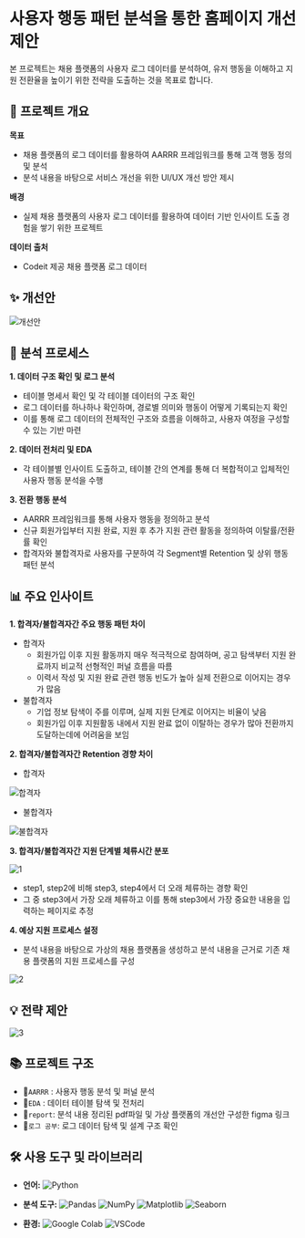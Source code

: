 # 사용자 행동 패턴 분석을 통한 홈페이지 개선 제안

본 프로젝트는 채용 플랫폼의 사용자 로그 데이터를 분석하여, 유저 행동을 이해하고 지원 전환율을 높이기 위한 전략을 도출하는 것을 목표로 합니다.

## 📌 프로젝트 개요

**목표**

  - 채용 플랫폼의 로그 데이터를 활용하여 AARRR 프레임워크를 통해 고객 행동 정의 및 분석
  - 분석 내용을 바탕으로 서비스 개선을 위한 UI/UX 개선 방안 제시

**배경**

  - 실제 채용 플랫폼의 사용자 로그 데이터를 활용하여 데이터 기반 인사이트 도출 경험을 쌓기 위한 프로젝트

**데이터 출처**

  - Codeit 제공 채용 플랫폼 로그 데이터

## ✨ 개선안
![개선안](https://github.com/user-attachments/assets/98a1a76a-0e02-4712-bad8-7b2869cac75a)

## 📝 분석 프로세스

**1. 데이터 구조 확인 및 로그 분석**

  - 테이블 명세서 확인 및 각 테이블 데이터의 구조 확인
  - 로그 데이터를 하나하나 확인하며, 경로별 의미와 행동이 어떻게 기록되는지 확인
  - 이를 통해 로그 데이터의 전체적인 구조와 흐름을 이해하고, 사용자 여정을 구성할 수 있는 기반 마련
    
**2. 데이터 전처리 및 EDA**

  - 각 테이블별 인사이트 도출하고, 테이블 간의 연계를 통해 더 복합적이고 입체적인 사용자 행동 분석을 수행
    
**3. 전환 행동 분석**

  - AARRR 프레임워크를 통해 사용자 행동을 정의하고 분석
  - 신규 회원가입부터 지원 완료, 지원 후 추가 지원 관련 활동을 정의하여 이탈률/전환률 확인
  - 합격자와 불합격자로 사용자를 구분하여 각 Segment별 Retention 및 상위 행동 패턴 분석

## 📊 주요 인사이트

**1. 합격자/불합격자간 주요 행동 패턴 차이**

  - 합격자
    - 회원가입 이후 지원 활동까지 매우 적극적으로 참여하며, 공고 탐색부터 지원 완료까지 비교적 선형적인 퍼널 흐름을 따름
    - 이력서 작성 및 지원 완료 관련 행동 빈도가 높아 실제 전환으로 이어지는 경우가 많음
  - 불합격자
    - 기업 정보 탐색이 주를 이루며, 실제 지원 단계로 이어지는 비율이 낮음
    - 회원가입 이후 지원활동 내에서 지원 완료 없이 이탈하는 경우가 많아 전환까지 도달하는데에 어려움을 보임
  
**2. 합격자/불합격자간 Retention 경향 차이**

  - 합격자

![합격자](https://github.com/user-attachments/assets/d646e365-ef7c-4012-85a9-f5d896146f9b)

  - 불합격자

![불합격자](https://github.com/user-attachments/assets/3ae8560f-3c4a-4907-8d08-4aa19fbaa012)

**3. 합격자/불합격자간 지원 단계별 체류시간 분포**

![1](https://github.com/user-attachments/assets/54387218-14bd-4021-987a-ff495c97edd2)

  - step1, step2에 비해 step3, step4에서 더 오래 체류하는 경향 확인
  - 그 중 step3에서 가장 오래 체류하고 이를 통해 step3에서 가장 중요한 내용을 입력하는 페이지로 추정

**4. 예상 지원 프로세스 설정**

  - 분석 내용을 바탕으로 가상의 채용 플랫폼을 생성하고 분석 내용을 근거로 기존 채용 플랫폼의 지원 프로세스를 구성

![2](https://github.com/user-attachments/assets/6054916c-7680-4ac7-88b2-801b992ee123)


## 💡 전략 제안

![3](https://github.com/user-attachments/assets/ec4874c6-2806-4052-a72d-1c709a18d0d1)

## 📚 프로젝트 구조

- 📁`AARRR` : 사용자 행동 분석 및 퍼널 분석
- 📁`EDA` : 데이터 테이블 탐색 및 전처리
- 📁`report`: 분석 내용 정리된 pdf파일 및 가상 플랫폼의 개선안 구성한 figma 링크
- 📁`로그 공부`: 로그 데이터 탐색 및 설계 구조 확인

## 🛠 사용 도구 및 라이브러리

- **언어:** ![Python](https://img.shields.io/badge/Python-3776AB?style=for-the-badge&logo=python&logoColor=white)

- **분석 도구:** ![Pandas](https://img.shields.io/badge/Pandas-150458?style=for-the-badge&logo=pandas&logoColor=white) ![NumPy](https://img.shields.io/badge/NumPy-013243?style=for-the-badge&logo=numpy&logoColor=white) ![Matplotlib](https://img.shields.io/badge/Matplotlib-ffffff?style=for-the-badge&logo=matplotlib&logoColor=black) ![Seaborn](https://img.shields.io/badge/Seaborn-2D708EFF?style=for-the-badge&logo=seaborn&logoColor=white)

- **환경:** ![Google Colab](https://img.shields.io/badge/Google_Colab-F9AB00?style=for-the-badge&logo=googlecolab&logoColor=white) ![VSCode](https://img.shields.io/badge/VSCode-007ACC?style=for-the-badge&logo=visualstudiocode&logoColor=white)
